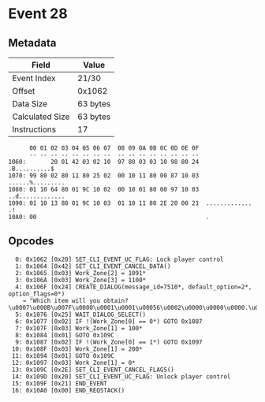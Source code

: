 # Event 28

## Metadata

| Field           | Value    |
|-----------------|----------|
| Event Index     | 21/30    |
| Offset          | 0x1062   |
| Data Size       | 63 bytes |
| Calculated Size | 63 bytes |
| Instructions    | 17       |

```
      00 01 02 03 04 05 06 07  08 09 0A 0B 0C 0D 0E 0F
      -- -- -- -- -- -- -- --  -- -- -- -- -- -- -- --
1060:       20 01 42 03 02 10  97 80 03 03 10 98 80 24     .B..........$
1070: 99 80 02 80 11 80 25 02  00 10 11 80 00 87 10 03  ......%.........
1080: 01 10 64 80 01 9C 10 02  00 10 01 80 00 97 10 03  ..d.............
1090: 01 10 13 80 01 9C 10 03  01 10 11 80 2E 20 00 21  ............. .!
10A0: 00                                                .               
```

## Opcodes

```
  0: 0x1062 [0x20] SET_CLI_EVENT_UC_FLAG: Lock player control
  1: 0x1064 [0x42] SET_CLI_EVENT_CANCEL_DATA()
  2: 0x1065 [0x03] Work_Zone[2] = 1091*
  3: 0x106A [0x03] Work_Zone[3] = 1108*
  4: 0x106F [0x24] CREATE_DIALOG(message_id=7510*, default_option=2*, option_flags=0*)
    → "Which item will you obtain?\u0007\u000B\u007F\u0000\u0001\u0001\u00056\u0002\u0000\u0000\u0000.\u0007\u007F\u0000\u0001\u0001\u00056\u0002\u0001\u0000\u0000.\u007F1\u0000\u0007"
  5: 0x1076 [0x25] WAIT_DIALOG_SELECT()
  6: 0x1077 [0x02] IF !(Work_Zone[0] == 0*) GOTO 0x1087
  7: 0x107F [0x03] Work_Zone[1] = 100*
  8: 0x1084 [0x01] GOTO 0x109C
  9: 0x1087 [0x02] IF !(Work_Zone[0] == 1*) GOTO 0x1097
 10: 0x108F [0x03] Work_Zone[1] = 200*
 11: 0x1094 [0x01] GOTO 0x109C
 12: 0x1097 [0x03] Work_Zone[1] = 0*
 13: 0x109C [0x2E] SET_CLI_EVENT_CANCEL_FLAGS()
 14: 0x109D [0x20] SET_CLI_EVENT_UC_FLAG: Unlock player control
 15: 0x109F [0x21] END_EVENT
 16: 0x10A0 [0x00] END_REQSTACK()
```
